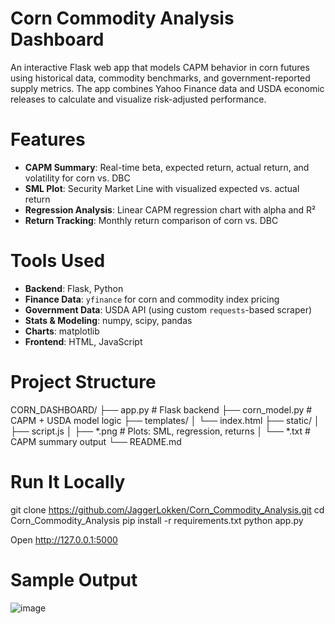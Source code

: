 # Corn Commodity Analysis Dashboard

An interactive Flask web app that models CAPM behavior in corn futures using historical data, commodity benchmarks, and government-reported supply metrics. 
The app combines Yahoo Finance data and USDA economic releases to calculate and visualize risk-adjusted performance.


# Features

- **CAPM Summary**: Real-time beta, expected return, actual return, and volatility for corn vs. DBC
- **SML Plot**: Security Market Line with visualized expected vs. actual return
- **Regression Analysis**: Linear CAPM regression chart with alpha and R²
- **Return Tracking**: Monthly return comparison of corn vs. DBC


# Tools Used

- **Backend**: Flask, Python
- **Finance Data**: `yfinance` for corn and commodity index pricing
- **Government Data**: USDA API (using custom `requests`-based scraper)
- **Stats & Modeling**: numpy, scipy, pandas
- **Charts**: matplotlib
- **Frontend**: HTML, JavaScript


# Project Structure
CORN_DASHBOARD/
├── app.py # Flask backend
├── corn_model.py # CAPM + USDA model logic
├── templates/
│ └── index.html
├── static/
│ ├── script.js
│ ├── *.png # Plots: SML, regression, returns
│ └── *.txt # CAPM summary output
└── README.md

# Run It Locally
git clone https://github.com/JaggerLokken/Corn_Commodity_Analysis.git
cd Corn_Commodity_Analysis
pip install -r requirements.txt
python app.py

Open http://127.0.0.1:5000

# Sample Output
![image](https://github.com/user-attachments/assets/f54ec674-237a-4f35-ab90-fdde2c6c02f9)




